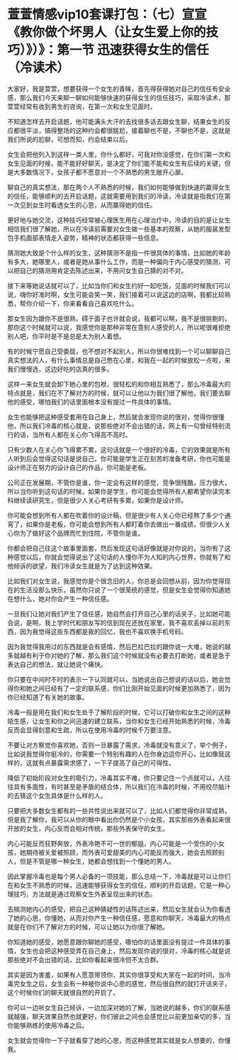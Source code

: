 # 萱萱情感vip10套课打包：（七）宣宣《教你做个坏男人（让女生爱上你的技巧）》）》：第一节  迅速获得女生的信任（冷读术）

大家好，我是萱萱，想要获得一个女生的青睐，首先得获得她对自己的信任有安全感，那么我们今天来聊一聊如何能够快速的获得女生的信任技巧，采取冷读术，那萱萱经常有收到男生的咨询，在第一次和女生见面时。

不知道怎样去开启话题，他可能满头大汗的去找很多话去跟女生聊，结果女生的反应都很平淡，搞得整场的这种约会都很尴尬，接着聊也不是，不聊也不是，这就是我们所说的尬聊，可想而知，约会结束以后。

女生会把他列入到这样一类人里，你什么都好，可我对你没感觉，在你们第一次和女生见面的时候，能不能好好聊天，是决定了你们能不能和女生有后续的关键，但是大多数情况下，女孩子都不愿意对一个不熟悉的男生敞开心扉。

聊自己的真实想法，那在两个人不熟悉的时候，我们如何能够做到快速的赢得女生的信任，能够顺利的去开启话题，这就需要用到我们的冷读，冷读就是指我们在第一次见到女生时看透女生的心思，从而赢得她的信任。

更好地与她交流，这种技巧经常被心理医生用在心理治疗中，冷读的目的是让女生相信我们很了解她，所以在冷读前需要对女生做一些基本的观察，从她的服装发型包手机面部表情走入姿势，精神的状态都获得一些信息。

猜测她大致是个什么样的女生，这种猜测不是指一件很具体的事情，比如她的年龄有多大，她哪里人，或者是她从事什么工作，而是一种偏向于内心感受的猜测，可以把自己的猜测用肯定去陈述出来，不用问女生自己猜的对不对。

接下来等她说话就可以了，比如当你们和女生约好一起吃饭，见面的时候我们可以说，嗨你好准时啊，女生可能会笑一笑，我们接着可以说这边的店啊，我都比较熟悉，帮你介绍一下，你来看看自己喜欢吃什么。

那女生因为跟你不是很熟，碍于面子也许就会说，我都可以啊，我不是很挑剔的，那你这个时候就可以说，我感觉你是那种非常在意别人感受的人，所以呢很难拒绝别人吧，你平时是不是总是太为别人着想。

有的时候宁愿自己受委屈，也不想对不起别人，所以你很难找到一个可以聊聊自己真实想法的人，有什么事情总是自己憋在心里，和我在一起的时候放松一点啦，来我们慢慢选，这边好吃的店真的很多。

这样一来女生就会卸下她心里的包袱，很轻松的和你相互熟悉了，那么冷毒最大的特点就是，我们在不了解对方的时候，就可以让他以为我们很了解他，我们要去聊他的感受，哪怕我们的话里面根本没有提过一件具体的事情。

女生也能够把这种感受套用在自己身上，然后就会发现你说的很对，觉得你很懂他，所以我们冷毒的核心就是，说那些绝对不会出错的话，网上有一句曾经特别流行的话，当所有人都在关心你飞得高不高时。

只有少数人在关心你飞得累不累，这句话就是一个很好的冷毒，它的效果就是所有人听到后会觉得这句话是说自己，你可能是学生正在刻苦的准备考研，你也可能是设计师正在努力的设计自己的作品，你可能是老板。

公司正在发展期，不管你是谁，你一定会有这样的感觉，竞争很残酷，压力很大，所以当你听到这句话的时候，如果你是学生，你可能会觉得所有人都希望你读完本科继续读研究生，但是很少人关心考研有多累，如果你是设计师。

你可能会想到所有人都在吹着你的设计稿，但是很少有人关心你已经熬了多少个通宵了，如果你是老板，你可能会想到所有人都盯着你去做出一番成绩，但很少人关心你为了做好这个品牌而忙到住院，不管你是谁。

你都会把自己往这个故事里面套，然后发现这句话好像就是对你说的，当你有了这种感觉以后，你就会觉得说出了这句话的人懂你不为人知的内心世界，你就有了和他倾诉的欲望，我们冷读女生就是为了达到这种效果。

比如我们对女生说，我感觉你是个很念旧的人，你总是会回想从前，因为你觉得现在的生活没那么快乐，虽然你只说了一个很笼统的感觉，但是女生会觉得你知道她在想什么，她对你会产生一种信任感。

一旦我们让她对我们产生了信任感，她自然会打开自己心里的话夹子，比如她可能会说，是啊，我上学时代和朋友写的信到现在还放在家里，我不喜欢丢掉以前的东西，因为我觉得这些东西都是我的回忆，我也不喜欢换手机号码。

因为我觉得我用过的东西就是会有感情，然后巴拉巴拉的跟你说一大堆，她说的越多就越有利于你对她的了解，那么我们这个时候就没有必要去打断她，或者是急于表达自己的想法，就让她说个痛快。

你只要在中间时不时的表示一下认同就可以，当她说出自己想说的话以后，她会觉得你和她之间已经有了一定的联系感，你们比刚开始见面的时候更加熟悉了，因为你已经知道了有关她的故事。

冷毒一般是用在我们和女生处于了解阶段的时候，它可以打破你和女生之间的这种陌生感，让女生和你之间迅速的建立联系，当你和女生已经开始熟悉的时候，冷毒反而会显得刻意和生疏，所以在使用冷毒的时候千万要注意。

不要让对方察觉你喜欢她，否则一旦暴露了需求，冷毒就没有意义了，举个例子，比如说我觉得你挺冷的，你需要一个特别有趣的人在你身边逗你开心，比如像我这样的，这就有点暴露需求感了，一下子提高了自己的可得性。

降低了初始阶段对女生的吸引力，冷毒其实不难，你只要记住一个点就可以，人往往具有多面性，有时甚至是矛盾的结合体，所以我们在冷毒的时候，不用绞尽脑汁的去猜这个女生具体是什么样的人。

只要把大多数女生都有的一些共性说出来就可以了，比如人们都觉得你非常成熟，但是我了解你，我可以从你的眼中看出你仍然是个小女孩，其实那些外表看起来很开放的女生，内心反而会相对传统，那些外表保守的女生。

内心可能反而狂野奔放，外表冷艳不可一世的郁姐，内心可能是一个受伤的小女孩，她期待被关爱被照顾，而外表可爱甜美的内心可能反而强大，她会去照顾别人，但是不管是哪一种女生，她都会想找到一个懂她的男人。

因此掌握冷毒也是每个男人必备的一项技能，那么总结一下，冷毒就是可以让你们在和女生不熟悉的时候，迅速能够获得女生的信任，顺利的开启话题，它是一种心理技巧，方法就是通过观察女生外表呈现出来的状态。

去揣测她内心的感受，把自己这种猜疑性的话陈述出来，然后女生就会认为你看透了她的心思，你懂她，从而对你产生一种信任感，愿意和你聊天，冷毒最大的特点就是在你们不了解对方的时候，可以让她以为你很了解她。

你知道她的感受，她愿意跟你聊她的感受，哪怕你的话里面没有提过一件具体的事情，女生也会把这种感受弄在自己身上，然后发现你说的很对，冷毒的核心就是说那些绝对不会出错的话，比如你看起来很冷但不太合群。

其实是因为害羞，如果有人愿意带领你，其实你很享受和大家在一起的时间，当冷毒完女生之后，女生会有一种被你说中心思的感觉，然后很自然的就打开话夹子，这个时候你们的聊天就很自然的开启了。

你可以一边听女生自己倾诉，一边加深对她的了解，当她说的越多，你们的联系感就越强，聊天效果自然也就更好，你们彼此之间也会感觉比以前更加亲切的多，当你能够熟练的使用冷毒之后。

女生就会觉得你一下子就看穿了她的心思，而这种感觉其实就是女人想要的，你懂我。